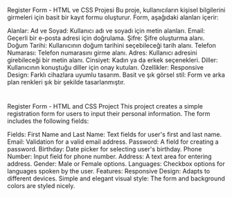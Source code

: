 Register Form - HTML ve CSS Projesi
Bu proje, kullanıcıların kişisel bilgilerini girmeleri için basit bir kayıt formu oluşturur. Form, aşağıdaki alanları içerir:

Alanlar:
Ad ve Soyad: Kullanıcı adı ve soyadı için metin alanları.
Email: Geçerli bir e-posta adresi için doğrulama.
Şifre: Şifre oluşturma alanı.
Doğum Tarihi: Kullanıcının doğum tarihini seçebileceği tarih alanı.
Telefon Numarası: Telefon numarasını girme alanı.
Adres: Kullanıcı adresini girebileceği bir metin alanı.
Cinsiyet: Kadın ya da erkek seçenekleri.
Diller: Kullanıcının konuştuğu diller için onay kutuları.
Özellikler:
Responsive Design: Farklı cihazlara uyumlu tasarım.
Basit ve şık görsel stil: Form ve arka plan renkleri şık bir şekilde tasarlanmıştır.

# 

Register Form - HTML and CSS Project
This project creates a simple registration form for users to input their personal information. The form includes the following fields:

Fields:
First Name and Last Name: Text fields for user's first and last name.
Email: Validation for a valid email address.
Password: A field for creating a password.
Birthday: Date picker for selecting user's birthday.
Phone Number: Input field for phone number.
Address: A text area for entering address.
Gender: Male or Female options.
Languages: Checkbox options for languages spoken by the user.
Features:
Responsive Design: Adapts to different devices.
Simple and elegant visual style: The form and background colors are styled nicely.
